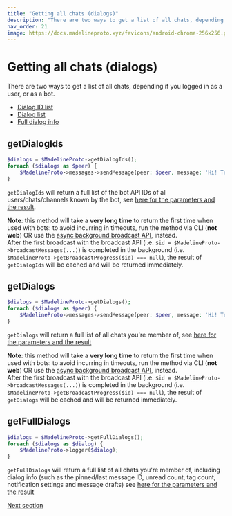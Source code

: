 ```yaml
---
title: "Getting all chats (dialogs)"
description: "There are two ways to get a list of all chats, depending if you logged in as a user, or as a bot."
nav_order: 21
image: https://docs.madelineproto.xyz/favicons/android-chrome-256x256.png
---
```

# Getting all chats (dialogs)

There are two ways to get a list of all chats, depending if you logged in as a user, or as a bot.

* [Dialog ID list](#getDialogIds)
* [Dialog list](#getDialogs)
* [Full dialog info](#getFullDialogs)

## getDialogIds
```php
$dialogs = $MadelineProto->getDialogIds();
foreach ($dialogs as $peer) {
    $MadelineProto->messages->sendMessage(peer: $peer, message: 'Hi! Testing MadelineProto broadcasting!');
}
```

`getDialogIds` will return a full list of the bot API IDs of all users/chats/channels known by the bot, see [here for the parameters and the result](https://docs.madelineproto.xyz/getDialogIds.html).  

**Note**: this method will take a **very long time** to return the first time when used with bots: to avoid incurring in timeouts, run the method via CLI (**not web**) OR use the [async background broadcast API](https://docs.madelineproto.xyz/docs/BROADCAST.html), instead.  
After the first broadcast with the broadcast API (i.e. `$id = $MadelineProto->broadcastMessages(...)`) is completed in the background (i.e. `$MadelineProto->getBroadcastProgress($id) === null`), the result of `getDialogIds` will be cached and will be returned immediately.  

## getDialogs
```php
$dialogs = $MadelineProto->getDialogs();
foreach ($dialogs as $peer) {
    $MadelineProto->messages->sendMessage(peer: $peer, message: 'Hi! Testing MadelineProto broadcasting!');
}
```

`getDialogs` will return a full list of all chats you're member of, see [here for the parameters and the result](https://docs.madelineproto.xyz/getDialogs.html)

**Note**: this method will take a **very long time** to return the first time when used with bots: to avoid incurring in timeouts, run the method via CLI (**not web**) OR use the [async background broadcast API](https://docs.madelineproto.xyz/docs/BROADCAST.html), instead.  
After the first broadcast with the broadcast API (i.e. `$id = $MadelineProto->broadcastMessages(...)`) is completed in the background (i.e. `$MadelineProto->getBroadcastProgress($id) === null`), the result of `getDialogs` will be cached and will be returned immediately.  

## getFullDialogs
```php
$dialogs = $MadelineProto->getFullDialogs();
foreach ($dialogs as $dialog) {
    $MadelineProto->logger($dialog);
}
```

`getFullDialogs` will return a full list of all chats you're member of, including dialog info (such as the pinned/last message ID, unread count, tag count, notification settings and message drafts) see [here for the parameters and the result](https://docs.madelineproto.xyz/getFullDialogs.html)

<a href="https://docs.madelineproto.xyz/docs/INLINE_BUTTONS.html">Next section</a>